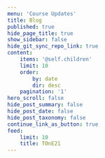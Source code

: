 ```yaml
---
menu: 'Course Updates'
title: Blog
published: true
hide_page_title: true
show_sidebar: false
hide_git_sync_repo_link: true
content:
    items: '@self.children'
    limit: 10
    order:
        by: date
        dir: desc
    pagination: '1'
hero_scroll: false
hide_post_summary: false
hide_post_date: false
hide_post_taxonomy: false
continue_link_as_button: true
feed:
    limit: 10
    title: TOnE21
---
```

